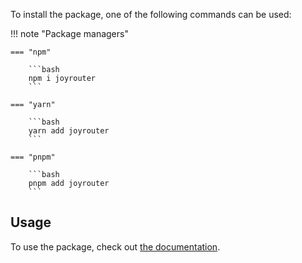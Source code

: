 To install the package, one of the following commands can be used:

!!! note "Package managers"

    === "npm"

        ```bash
        npm i joyrouter
        ```

    === "yarn"

        ```bash
        yarn add joyrouter
        ```

    === "pnpm"

        ```bash
        pnpm add joyrouter
        ```

## Usage

To use the package, check out [the documentation](usage.md).
